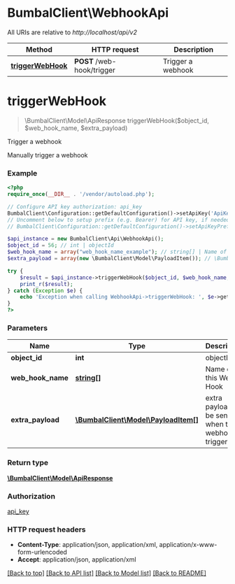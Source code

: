 # BumbalClient\WebhookApi

All URIs are relative to *http://localhost/api/v2*

Method | HTTP request | Description
------------- | ------------- | -------------
[**triggerWebHook**](WebhookApi.md#triggerWebHook) | **POST** /web-hook/trigger | Trigger a webhook


# **triggerWebHook**
> \BumbalClient\Model\ApiResponse triggerWebHook($object_id, $web_hook_name, $extra_payload)

Trigger a webhook

Manually trigger a webhook

### Example
```php
<?php
require_once(__DIR__ . '/vendor/autoload.php');

// Configure API key authorization: api_key
BumbalClient\Configuration::getDefaultConfiguration()->setApiKey('ApiKey', 'YOUR_API_KEY');
// Uncomment below to setup prefix (e.g. Bearer) for API key, if needed
// BumbalClient\Configuration::getDefaultConfiguration()->setApiKeyPrefix('ApiKey', 'Bearer');

$api_instance = new BumbalClient\Api\WebhookApi();
$object_id = 56; // int | objectId
$web_hook_name = array("web_hook_name_example"); // string[] | Name of this Web Hook
$extra_payload = array(new \BumbalClient\Model\PayloadItem()); // \BumbalClient\Model\PayloadItem[] | extra payload to be sent when the webhook is triggered

try {
    $result = $api_instance->triggerWebHook($object_id, $web_hook_name, $extra_payload);
    print_r($result);
} catch (Exception $e) {
    echo 'Exception when calling WebhookApi->triggerWebHook: ', $e->getMessage(), PHP_EOL;
}
?>
```

### Parameters

Name | Type | Description  | Notes
------------- | ------------- | ------------- | -------------
 **object_id** | **int**| objectId |
 **web_hook_name** | [**string[]**](../Model/string.md)| Name of this Web Hook |
 **extra_payload** | [**\BumbalClient\Model\PayloadItem[]**](../Model/PayloadItem.md)| extra payload to be sent when the webhook is triggered | [optional]

### Return type

[**\BumbalClient\Model\ApiResponse**](../Model/ApiResponse.md)

### Authorization

[api_key](../../README.md#api_key)

### HTTP request headers

 - **Content-Type**: application/json, application/xml, application/x-www-form-urlencoded
 - **Accept**: application/json, application/xml

[[Back to top]](#) [[Back to API list]](../../README.md#documentation-for-api-endpoints) [[Back to Model list]](../../README.md#documentation-for-models) [[Back to README]](../../README.md)

